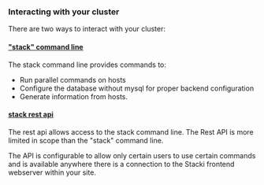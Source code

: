 ### Interacting with your cluster

There are two ways to interact with your cluster:

#### ["stack" command line](Command-Line)

The stack command line provides commands to:
* Run parallel commands on hosts
* Configure the database without mysql for proper backend configuration
* Generate information from hosts.


#### [stack rest api](Stacki-Rest)

The rest api allows access to the stack command line. The Rest API is more limited in scope than the "stack" command line.

The API is configurable to allow only certain users to use certain commands and is available anywhere there is a connection to the Stacki frontend webserver within your site.
